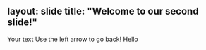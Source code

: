 layout: slide
title: "Welcome to our second slide!"
---
Your text
Use the left arrow to go back!
Hello
